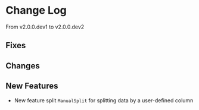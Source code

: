 # Change Log

From v2.0.0.dev1 to v2.0.0.dev2

## Fixes


## Changes


## New Features
- New feature split `ManualSplit` for splitting data by a user-defined column
